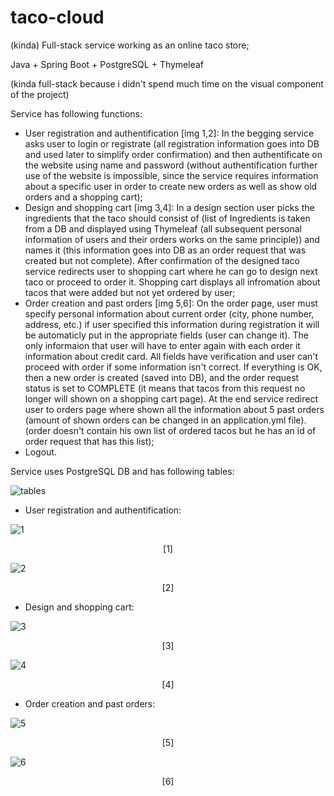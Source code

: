 # taco-cloud
(kinda) Full-stack service working as an online taco store;

Java + Spring Boot + PostgreSQL + Thymeleaf
<p/>(kinda full-stack because i didn't spend much time on the visual component of the project)

Service has following functions:
- User registration and authentification [img 1,2]:
  In the begging service asks user to login or registrate (all registration information goes into DB and used later to simplify order confirmation) and then authentificate on the 
website using name and password (without authentification further use of the website is impossible, since the service requires information about a specific user in order to create 
new orders as well as show old orders and a shopping cart);
- Design and shopping cart [img 3,4]:
  In a design section user picks the ingredients that the taco should consist of (list of Ingredients is taken from a DB and displayed using Thymeleaf (all subsequent personal 
information of users and their orders works on the same principle)) and names it (this information goes into DB as an order request that was created but not complete). After 
confirmation of the designed taco service redirects user to shopping cart where he can go to design next taco or proceed to order it. Shopping cart displays all infromation 
about tacos that were added but not yet ordered by user;
- Order creation and past orders [img 5,6]:
  On the order page, user must specify personal information about current order (city, phone number, address, etc.) if user specified this information during registration
it will be automaticly put in the appropriate fields (user can change it). The only informaion that user will have to enter again with each order it information about
credit card. All fields have verification and user can't proceed with order if some information isn't correct. If everything is OK, then a new order is created (saved into DB),
and the order request status is set to COMPLETE (it means that tacos from this request no longer will shown on a shopping cart page). At the end service redirect user to orders
page where shown all the information about 5 past orders (amount of shown orders can be changed in an application.yml file).
    (order doesn't contain his own list of ordered tacos but he has an id of order request that has this list);
- Logout.

Service uses PostgreSQL DB and has following tables:

![tables](https://user-images.githubusercontent.com/90202470/153898593-bc83b59d-a2cf-4abb-bc38-cc40902e6706.jpg)

- User registration and authentification:

![1](https://user-images.githubusercontent.com/90202470/153901161-4a1bac44-84d1-41fb-86a3-98efef1af30d.jpg)
<p align="center">[1]</p>

![2](https://user-images.githubusercontent.com/90202470/153901218-2717fb97-7eea-4bfd-a2e2-70819a2af5b2.jpg)
<p align="center">[2]</p>


- Design and shopping cart:

![3](https://user-images.githubusercontent.com/90202470/153901340-23338569-90f3-4ac3-ad9e-e91227e8e592.jpg)
<p align="center">[3]</p>

![4](https://user-images.githubusercontent.com/90202470/153901347-367a69d4-6840-48dc-b946-4cfc6342e954.jpg)
<p align="center">[4]</p>


- Order creation and past orders:

![5](https://user-images.githubusercontent.com/90202470/153901430-887f545e-5f3d-4abd-a72d-f6b356291f5b.jpg)
<p align="center">[5]</p>

![6](https://user-images.githubusercontent.com/90202470/153901432-8ec61103-723b-4ebf-ab06-c7fbe4ec1a92.jpg)
<p align="center">[6]</p>
